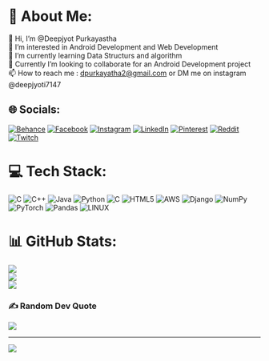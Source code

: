 # 💫 About Me:
👋 Hi, I’m @Deepjyot Purkayastha<br>👀 I’m interested in Android Development and Web Development<br>🌱 I’m currently learning Data Structurs and algorithm<br>💞️ Currently I’m looking to collaborate for an Android Development project<br>📫 How to reach me : dpurkayatha2@gmail.com or DM me on instagram @deepjyoti7147


## 🌐 Socials:
[![Behance](https://img.shields.io/badge/Behance-1769ff?logo=behance&logoColor=white)](https://behance.net/deepjyoti7147) [![Facebook](https://img.shields.io/badge/Facebook-%231877F2.svg?logo=Facebook&logoColor=white)](https://facebook.com/dpurkayastha7147) [![Instagram](https://img.shields.io/badge/Instagram-%23E4405F.svg?logo=Instagram&logoColor=white)](https://instagram.com/deepjyoti7147) [![LinkedIn](https://img.shields.io/badge/LinkedIn-%230077B5.svg?logo=linkedin&logoColor=white)](https://linkedin.com/in/deepjyoti7147) [![Pinterest](https://img.shields.io/badge/Pinterest-%23E60023.svg?logo=Pinterest&logoColor=white)](https://pinterest.com/deepjyoti7147) [![Reddit](https://img.shields.io/badge/Reddit-%23FF4500.svg?logo=Reddit&logoColor=white)](https://reddit.com/user/deepjyoti7147) [![Twitch](https://img.shields.io/badge/Twitch-%239146FF.svg?logo=Twitch&logoColor=white)](https://twitch.tv/deepjyoti7147) 

# 💻 Tech Stack:
![C](https://img.shields.io/badge/c-%2300599C.svg?style=plastic&logo=c&logoColor=white) ![C++](https://img.shields.io/badge/c++-%2300599C.svg?style=plastic&logo=c%2B%2B&logoColor=white) ![Java](https://img.shields.io/badge/java-%23ED8B00.svg?style=plastic&logo=java&logoColor=white) ![Python](https://img.shields.io/badge/python-3670A0?style=plastic&logo=python&logoColor=ffdd54) ![C](https://img.shields.io/badge/c-%2300599C.svg?style=plastic&logo=c&logoColor=white) ![HTML5](https://img.shields.io/badge/html5-%23E34F26.svg?style=plastic&logo=html5&logoColor=white) ![AWS](https://img.shields.io/badge/AWS-%23FF9900.svg?style=plastic&logo=amazon-aws&logoColor=white) ![Django](https://img.shields.io/badge/django-%23092E20.svg?style=plastic&logo=django&logoColor=white) ![NumPy](https://img.shields.io/badge/numpy-%23013243.svg?style=plastic&logo=numpy&logoColor=white) ![PyTorch](https://img.shields.io/badge/PyTorch-%23EE4C2C.svg?style=plastic&logo=PyTorch&logoColor=white) ![Pandas](https://img.shields.io/badge/pandas-%23150458.svg?style=plastic&logo=pandas&logoColor=white) ![LINUX](https://img.shields.io/badge/Linux-FCC624?style=plastic&logo=linux&logoColor=black)
# 📊 GitHub Stats:
![](https://github-readme-stats.vercel.app/api?username=deepjyoti7147&theme=dark&hide_border=true&include_all_commits=true&count_private=true)<br/>
![](https://github-readme-streak-stats.herokuapp.com/?user=deepjyoti7147&theme=dark&hide_border=true)<br/>
![](https://github-readme-stats.vercel.app/api/top-langs/?username=deepjyoti7147&theme=dark&hide_border=true&include_all_commits=true&count_private=true&layout=compact)

### ✍️ Random Dev Quote
![](https://quotes-github-readme.vercel.app/api?type=horizontal&theme=radical)

---
[![](https://visitcount.itsvg.in/api?id=deepjyoti7147&icon=3&color=0)](https://visitcount.itsvg.in)

<!-- Proudly created with GPRM ( https://gprm.itsvg.in ) -->
